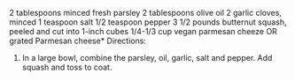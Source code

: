2 tablespoons minced fresh parsley
2 tablespoons olive oil
2 garlic cloves, minced
1 teaspoon salt
1/2 teaspoon pepper
3 1/2 pounds butternut squash, peeled and cut into 1-inch cubes
1/4-1/3 cup vegan parmesan cheeze OR  grated Parmesan cheese*
Directions:

1. In a large bowl, combine the parsley, oil, garlic, salt and pepper. Add squash and toss to coat.